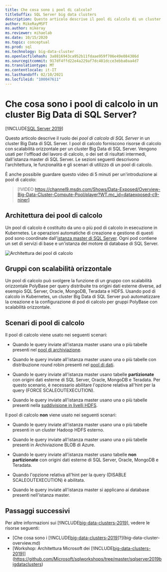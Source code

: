 ```yaml
---
title: Che cosa sono i pool di calcolo?
titleSuffix: SQL Server big data clusters
description: Questo articolo descrive il pool di calcolo di un cluster Big Data di SQL Server 2019.
author: MikeRayMSFT
ms.author: mikeray
ms.reviewer: mihaelab
ms.date: 10/15/2020
ms.topic: conceptual
ms.prod: sql
ms.technology: big-data-cluster
ms.openlocfilehash: 3a8816943ca952b11fdaae959f706e49e084386d
ms.sourcegitcommit: 917df4ffd22e4a229af7dc481dcce3ebba0aa4d7
ms.translationtype: MT
ms.contentlocale: it-IT
ms.lasthandoff: 02/10/2021
ms.locfileid: "100047611"
---
```

# <a name="what-are-compute-pools-in-a-sql-server-big-data-cluster"></a>Che cosa sono i pool di calcolo in un cluster Big Data di SQL Server?

[!INCLUDE[SQL Server 2019](../includes/applies-to-version/sqlserver2019.md)]

Questo articolo descrive il ruolo dei *pool di calcolo di SQL Server* in un cluster Big Data di SQL Server. I pool di calcolo forniscono risorse di calcolo con scalabilità orizzontale per un cluster Big Data di SQL Server. Vengono usati per l'offload del lavoro di calcolo, o dei set di risultati intermedi, dall'istanza master di SQL Server. Le sezioni seguenti descrivono l'architettura, le funzionalità e gli scenari di utilizzo di un pool di calcolo.

È anche possibile guardare questo video di 5 minuti per un'introduzione ai pool di calcolo:

> [!VIDEO https://channel9.msdn.com/Shows/Data-Exposed/Overview-Big-Data-Cluster-Compute-Pool/player?WT.mc_id=dataexposed-c9-niner]

## <a name="compute-pool-architecture"></a>Architettura dei pool di calcolo

Un pool di calcolo è costituito da uno o più pod di calcolo in esecuzione in Kubernetes. Le operazioni automatiche di creazione e gestione di questi pod sono coordinate dall'[istanza master di SQL Server](concept-master-instance.md). Ogni pod contiene un set di servizi di base e un'istanza del motore di database di SQL Server.

![Architettura dei pool di calcolo](media/concept-compute-pool/compute-pool-architecture.png)

## <a name="scale-out-groups"></a>Gruppi con scalabilità orizzontale

Un pool di calcolo può svolgere la funzione di un gruppo con scalabilità orizzontale PolyBase per query distribuite tra origini dati esterne diverse, ad esempio SQL Server, Oracle, MongoDB, Teradata e HDFS. Usando pod di calcolo in Kubernetes, un cluster Big Data di SQL Server può automatizzare la creazione e la configurazione di pod di calcolo per gruppi PolyBase con scalabilità orizzontale.

## <a name="compute-pool-scenarios"></a>Scenari di pool di calcolo

Il pool di calcolo viene usato nei seguenti scenari:

- Quando le query inviate all'istanza master usano una o più tabelle presenti nel [pool di archiviazione](concept-storage-pool.md).

- Quando le query inviate all'istanza master usano una o più tabelle con distribuzione round robin presenti nel [pool di dati](concept-data-pool.md).

- Quando le query inviate all'istanza master usano tabelle **partizionate** con origini dati esterne di SQL Server, Oracle, MongoDB e Teradata. Per questo scenario, è necessario abilitare l'opzione relativa all'hint per la query (FORCE SCALEOUTEXECUTION).

- Quando le query inviate all'istanza master usano una o più tabelle presenti nella [suddivisione in livelli HDFS](hdfs-tiering.md).

Il pool di calcolo **non** viene usato nei seguenti scenari:

- Quando le query inviate all'istanza master usano una o più tabelle presenti in un cluster Hadoop HDFS esterno.

- Quando le query inviate all'istanza master usano una o più tabelle presenti in Archiviazione BLOB di Azure.

- Quando le query inviate all'istanza master usano tabelle **non partizionate** con origini dati esterne di SQL Server, Oracle, MongoDB e Teradata.

- Quando l'opzione relativa all'hint per la query (DISABLE SCALEOUTEXECUTION) è abilitata.

- Quando le query inviate all'istanza master si applicano ai database presenti nell'istanza master.

## <a name="next-steps"></a>Passaggi successivi

Per altre informazioni sui [!INCLUDE[big-data-clusters-2019](../includes/ssbigdataclusters-ss-nover.md)], vedere le risorse seguenti:

- [Che cosa sono i [!INCLUDE[big-data-clusters-2019](../includes/ssbigdataclusters-ver15.md)]?](big-data-cluster-overview.md)
- [Workshop: Architettura Microsoft dei [!INCLUDE[big-data-clusters-2019](../includes/ssbigdataclusters-ss-nover.md)]](https://github.com/Microsoft/sqlworkshops/tree/master/sqlserver2019bigdataclusters)

